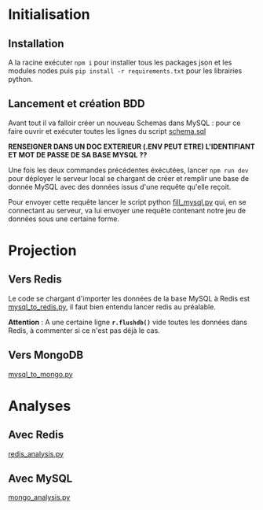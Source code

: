 # Initialisation

## Installation

A la racine exécuter ```npm i``` pour installer tous les packages json et les modules nodes puis ```pip install -r requirements.txt``` pour les librairies python.

## Lancement et création BDD

Avant tout il va falloir créer un nouveau Schemas dans MySQL : pour ce faire ouvrir et exécuter toutes les lignes du script [schema.sql](schema.sql)

**RENSEIGNER DANS UN DOC EXTERIEUR (.ENV PEUT ETRE) L'IDENTIFIANT ET MOT DE PASSE DE SA BASE MYSQL ??**

Une fois les deux commandes précédentes éxécutées, lancer ```npm run dev``` pour déployer le serveur local se chargant de créer et remplir une base de donnée MySQL avec des données issus d'une requête qu'elle reçoit.

Pour envoyer cette requête lancer le script python [fill_mysql.py](fill_mysql.py) qui, en se connectant au serveur, va lui envoyer une requête contenant notre jeu de données sous une certaine forme.

# Projection

## Vers Redis

Le code se chargant d'importer les données de la base MySQL à Redis est [mysql_to_redis.py](mysql_to_redis.py), il faut bien entendu lancer redis au préalable.

**Attention** : A une certaine ligne **```r.flushdb()```** vide toutes les données dans Redis, à commenter si ce n'est pas déjà le cas.

## Vers MongoDB

[mysql_to_mongo.py](mysql_to_mongo.py)

# Analyses

## Avec Redis

[redis_analysis.py](redis_analysis.py)

## Avec MySQL

[mongo_analysis.py](mongo_analysis.py)